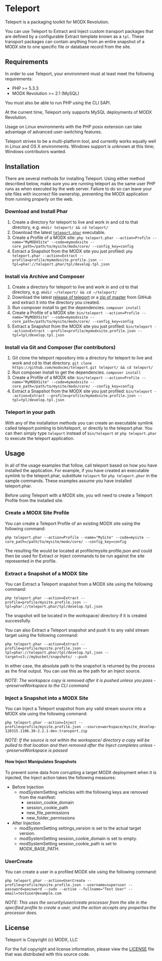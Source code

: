 # Teleport

Teleport is a packaging toolkit for MODX Revolution.

You can use Teleport to Extract and Inject custom transport packages that are defined by a configurable Extract template known as a `tpl`. These transport packages can contain anything from an entire snapshot of a MODX site to one specific file or database record from the site.


## Requirements

In order to use Teleport, your environment must at least meet the following requirements:

* PHP >= 5.3.3
* MODX Revolution >= 2.1 (MySQL)

You must also be able to run PHP using the CLI SAPI.

At the current time, Teleport only supports MySQL deployments of MODX Revolution.

Usage on Linux environments with the PHP posix extension can take advantage of advanced user-switching features.

Teleport strives to be a multi-platform tool, and currently works equally well in Linux and OS X environments. Windows support is unknown at this time; Windows contributors wanted.


## Installation

There are several methods for installing Teleport. Using either method described below, make sure you are running teleport as the same user PHP runs as when executed by the web server. Failure to do so can leave your site files with incorrect file ownership, preventing the MODX application from running properly on the web.

### Download and Install Phar

1. Create a directory for teleport to live and work in and cd to that directory, e.g.
    `mkdir teleport/ && cd teleport/`
2. Download the latest [`teleport.phar`](http://modx.s3.amazonaws.com/releases/teleport/teleport.phar "teleport.phar") executable.
3. Create a Profile of a MODX site:
    `php teleport.phar --action=Profile --name="MyMODXSite" --code=mymodxsite --core_path=/path/to/mysite/modx/core/ --config_key=config`
4. Extract a Snapshot from the MODX site you just profiled:
    `php teleport.phar --action=Extract --profile=profile/mymodxsite.profile.json --tpl=phar://teleport.phar/tpl/develop.tpl.json`

### Install via Archive and Composer

1. Create a directory for teleport to live and work in and cd to that directory, e.g.
    `mkdir ~/teleport/ && cd ~/teleport/`
2. Download the latest [release of teleport](https://github.com/modxcms/teleport/releases "Teleport releases") or a [zip of master](https://github.com/modxcms/teleport/archive/master.zip "zip of master branch") from GitHub and extract it into the directory you created.
3. Run composer install to get the dependencies.
    `composer install`
4. Create a Profile of a MODX site:
    `bin/teleport --action=Profile --name="MyMODXSite" --code=mymodxsite --core_path=/path/to/mysite/modx/core/ --config_key=config`
5. Extract a Snapshot from the MODX site you just profiled:
    `bin/teleport --action=Extract --profile=profile/mymodxsite.profile.json --tpl=tpl/develop.tpl.json`

### Install via Git and Composer (for contributors)

1. Git clone the teleport repository into a directory for teleport to live and work and cd to that directory.
    `git clone https://github.com/modxcms/teleport.git teleport/ && cd teleport/`
2. Run composer install to get the dependencies.
    `composer install`
3. Create a Profile of a MODX site:
    `bin/teleport --action=Profile --name="MyMODXSite" --code=mymodxsite --core_path=/path/to/mysite/modx/core/ --config_key=config`
4. Extract a Snapshot from the MODX site you just profiled:
    `bin/teleport --action=Extract --profile=profile/mymodxsite.profile.json --tpl=tpl/develop.tpl.json`

### Teleport in your path

With any of the installation methods you can create an executable symlink called teleport pointing to bin/teleport, or directly to the teleport.phar. You can then simply type `teleport` instead of `bin/teleport` or `php teleport.phar` to execute the teleport application.

## Usage

In all of the usage examples that follow, call teleport based on how you have installed the application. For example, if you have created an executable symlink to the teleport.phar, substitute `teleport` for `php teleport.phar` in the sample commands. These examples assume you have installed teleport.phar.

Before using Teleport with a MODX site, you will need to create a Teleport Profile from the installed site.

### Create a MODX Site Profile

You can create a Teleport Profile of an existing MODX site using the following command:

    php teleport.phar --action=Profile --name="MySite" --code=mysite --core_path=/path/to/mysite/modx/core/ --config_key=config

The resulting file would be located at profile/mysite.profile.json and could then be used for Extract or Inject commands to be run against the site represented in the profile.

### Extract a Snapshot of a MODX Site

You can Extract a Teleport snapshot from a MODX site using the following command:

    php teleport.phar --action=Extract --profile=profile/mysite.profile.json --tpl=phar://teleport.phar/tpl/develop.tpl.json

The snapshot will be located in the workspace/ directory if it is created successfully.

You can also Extract a Teleport snapshot and push it to any valid stream target using the following command:

    php teleport.phar --action=Extract --profile=profile/mysite.profile.json --tpl=phar://teleport.phar/tpl/develop.tpl.json --target=s3://mybucket/snapshots/ --push

In either case, the absolute path to the snapshot is returned by the process as the final output. You can use this as the path for an Inject source.

_NOTE: The workspace copy is removed after it is pushed unless you pass --preserveWorkspace to the CLI command_

### Inject a Snapshot into a MODX Site

You can Inject a Teleport snapshot from any valid stream source into a MODX site using the following command:

    php teleport.phar --action=Inject --profile=profile/mysite.profile.json --source=workspace/mysite_develop-120315.1106.30-2.2.1-dev.transport.zip

_NOTE: If the source is not within the workspace/ directory a copy will be pulled to that location and then removed after the Inject completes unless --preserveWorkspace is passed_

#### How Inject Manipulates Snapshots

To prevent some data from corrupting a target MODX deployment when it is injected, the Inject action takes the following measures:

* Before Injection
    * modSystemSetting vehicles with the following keys are removed from the manifest:
        * session_cookie_domain
        * session_cookie_path
        * new_file_permissions
        * new_folder_permissions
* After Injection
    * modSystemSetting settings_version is set to the actual target version.
    * modSystemSetting session_cookie_domain is set to empty.
    * modSystemSetting session_cookie_path is set to MODX_BASE_PATH.

### UserCreate

You can create a user in a profiled MODX site using the following command:

    php teleport.phar --action=UserCreate --profile=profile/mysite.profile.json --username=superuser --password=password --sudo --active --fullname="Test User" --email=testuser@example.com

_NOTE: This uses the security/user/create processor from the site in the specified profile to create a user, and the action accepts any properties the processor does._


## License

Teleport is Copyright (c) MODX, LLC

For the full copyright and license information, please view the [LICENSE](./LICENSE "LICENSE") file that was distributed with this source code.
